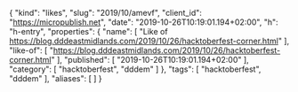 {
  "kind": "likes",
  "slug": "2019/10/amevf",
  "client_id": "https://micropublish.net",
  "date": "2019-10-26T10:19:01.194+02:00",
  "h": "h-entry",
  "properties": {
    "name": [
      "Like of https://blog.dddeastmidlands.com/2019/10/26/hacktoberfest-corner.html"
    ],
    "like-of": [
      "https://blog.dddeastmidlands.com/2019/10/26/hacktoberfest-corner.html"
    ],
    "published": [
      "2019-10-26T10:19:01.194+02:00"
    ],
    "category": [
      "hacktoberfest",
      "dddem"
    ]
  },
  "tags": [
    "hacktoberfest",
    "dddem"
  ],
  "aliases": [
  ]
}
